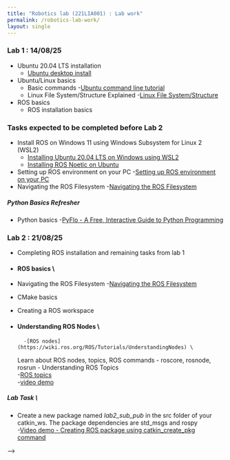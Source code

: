 ```yaml
---
title: "Robotics lab (221LIA001) : Lab work"
permalink: /robotics-lab-work/
layout: single
---
```

### Lab 1 : 14/08/25
- Ubuntu 20.04 LTS installation
    - [Ubuntu desktop install](https://ubuntu.com/tutorials/install-ubuntu-desktop)
- Ubuntu/Linux basics
    - Basic commands
        -[Ubuntu command line tutorial](https://ubuntu.com/tutorials/command-line-for-beginners#1-overview)
    - Linux File System/Structure Explained
        -[Linux File System/Structure](https://youtu.be/HbgzrKJvDRw)
- ROS basics
    - ROS installation basics

### Tasks expected to be completed before Lab 2
- Install ROS on Windows 11 using Windows Subsystem for Linux 2 (WSL2)
    - [Installing Ubuntu 20.04 LTS on Windows using WSL2](https://learn.microsoft.com/en-us/windows/wsl/install-manual)
    - [Installing ROS Noetic on Ubuntu](https://wiki.ros.org/noetic/Installation)
- Setting up ROS environment on your PC
    -[Setting up ROS environment on your PC](https://wiki.ros.org/ROS/Tutorials/InstallingandConfiguringROSEnvironment)
- Navigating the ROS Filesystem
    -[Navigating the ROS Filesystem](https://wiki.ros.org/ROS/Tutorials/NavigatingTheFilesystem) 
##### Python Basics Refresher 
- Python basics
     -[PyFlo - A Free, Interactive Guide to Python Programming](https://pyflo.net/) 

### Lab 2 : 21/08/25
- Completing ROS installation and remaining tasks from lab 1
- #### ROS basics \
- Navigating the ROS Filesystem
    -[Navigating the ROS Filesystem](https://wiki.ros.org/ROS/Tutorials/NavigatingTheFilesystem) 
- CMake basics
- Creating a ROS workspace


- #### Understanding ROS Nodes \ 
        -[ROS nodes](https://wiki.ros.org/ROS/Tutorials/UnderstandingNodes) \
    Learn about ROS nodes, topics, ROS commands - roscore, rosnode, rosrun 
        - Understanding ROS Topics \
        -[ROS topics](https://wiki.ros.org/ROS/Tutorials/UnderstandingTopics) \
        -[video demo](https://youtu.be/rIPmFy_Ax2A?si=WgEjDfC164pchmbd)
##### Lab Task \
- Create a new package named *lab2_sub_pub* in the src folder of your catkin_ws. The package dependencies are std_msgs and rospy \
        -[Video demo - Creating ROS package using catkin_create_pkg command](https://youtu.be/QRJ9mbzWPcY?si=iVz5lwKnvlBRC__Z)

<!-- ### Lab 3 : 14/10/24
- Understanding ROS Nodes \
        -[ROS nodes](https://wiki.ros.org/ROS/Tutorials/UnderstandingNodes) \
    Learn about ROS nodes, topics, ROS commands - roscore, rosnode, rosrun 
        - Understanding ROS Topics \
        -[ROS topics](https://wiki.ros.org/ROS/Tutorials/UnderstandingTopics) \
        -[video demo](https://youtu.be/rIPmFy_Ax2A?si=WgEjDfC164pchmbd)
- Create a new package named *lab3_sub_pub* in the src folder of your catkin_ws. The package dependencies are std_msgs and rospy \
        -[Video demo - Creating ROS package using catkin_create_pkg command](https://youtu.be/QRJ9mbzWPcY?si=iVz5lwKnvlBRC__Z) 
- Simple Publisher and Subscriber \
        -[Simple Publisher and Subscriber](https://wiki.ros.org/ROS/Tutorials/WritingPublisherSubscriber%28python%29) \
        -[Examining the Simple Publisher and Subscriber](https://wiki.ros.org/ROS/Tutorials/ExaminingPublisherSubscriber) \
        -[A ROS publisher node - line by line commented](https://jim79.github.io/ros-simple-publisher) \
        -[A ROS subsriber node line by line commented](https://jim79.github.io/ros-simple-subscriber)

### Preparatory work (To be completed by all students before lab 4)
-  GitHub fundamentals \
        -[GitHub Tutorial - Beginner's Training Guide](https://youtu.be/iv8rSLsi1xo?si=wE-eT0DSa-FoOVH8) \
        -[installing git on Ubuntu 20.04](https://linuxhint.com/git-source-code-management-system/) \
        -[Git Tutorial for Beginners: Command-Line Fundamentals](https://youtu.be/HVsySz-h9r4?si=Mo8WTDtsDALJxIcL)

### Lab 4 : 21/10/24
- Service and Client nodes \
        -[Basics of ROS Service-Client (Video )](https://youtu.be/MVnXfGLQb-c?si=8RsL4O5-2Glr6E8F) \
        -[Simple Service and Client nodes](http://wiki.ros.org/ROS/Tutorials/WritingServiceClient%28python%29) \
        -[Examining the Simple Service and Client](http://wiki.ros.org/ROS/Tutorials/ExaminingServiceClient) \
        -[Changes to be made in CMakeLists.txt and package.xml files of the Service-Client package](http://wiki.ros.org/ROS/Tutorials/CreatingMsgAndSrv) \
        -[Summary of changes to be made to CMakeLists.txt and package.xml](https://jim79.github.io/ros-service-client-cmake-package-modifications) \
        -[ROS Service - Server node (coding) Video tutorial](https://youtu.be/1-5tm4RIK6o) \
        -[ROS Service - Client node (coding) Video tutorial](https://youtu.be/Fp4x8WlLVb8) 

### Lab 5 : 28/10/24
- turtlesim \
        -[Getting Started with Turtlesim](https://wiki.ros.org/turtlesim) \
        -[Understanding ROS using Turtlesim by Prof. Madhur Behl](https://jim79.github.io/assets/ros-turtlesim.pdf) \
        -[Madhur Behl, University of Virginia](https://engineering.virginia.edu/faculty/madhur-behl)\
        -[Tutorials Using Turtlesim](https://wiki.ros.org/turtlesim/Tutorials)  Scroll to the bottom of the page to find the tutorials \
        - Control the turtle with rqt_robot_steering GUI \```rosrun rqt_robot_steering rqt_robot_steering```
- Launch files \
        -[launch files - Chapter from the book 'A Gentle Introduction to ROS'](https://jokane.net/agitr/agitr-small-launch.pdf) [link 2](https://jim79.github.io/assets/launch_files_gentle_intro_ros.pdf) \
        -[Launch multiple nodes using launch file (Video tutorial)](https://youtu.be/kKoPqGDgwMo) 

### Lab 6 : 4/11/24
- URDF \
        -[How do we describe a robot? With URDF!](https://youtu.be/CwdbsvcpOHM?si=PnAr6AdEhopQSnq7) \
        -[Create a visual model of a robot that you can view in Rviz](http://wiki.ros.org/urdf/Tutorials/Building%20a%20Visual%20Robot%20Model%20with%20URDF%20from%20Scratch) 
- Mobile robot URDF \
        -[Creating urdf model of a robot (Video demonstration)](https://youtu.be/-fMxgG1cPDA?si=9V84MQ9Tzgh1Xdjj) \
        -[Adding Physical and Collision Properties to a URDF Model](http://wiki.ros.org/urdf/Tutorials/Adding%20Physical%20and%20Collision%20Properties%20to%20a%20URDF%20Model) \
        -[Using Xacro to Clean Up a URDF File](http://wiki.ros.org/urdf/Tutorials/Using%20Xacro%20to%20Clean%20Up%20a%20URDF%20File) \
        -[ROS mobile robot URDF , Xacros with Meshes(Video demonstration)](https://youtu.be/yXFL5GWdvBE?si=XiqKn2PAhxOZAo6t)

### Lab 7 : 11/11/24
- ROS serial link for Arduino \
        - [Familiarizartion with Arduino](https://docs.arduino.cc/built-in-examples/) \
        - [Configure VS Code for rosserial_arduino](https://jim79.github.io/rosserial-arduino-vscode) \
        - [Hello ROS serial node running on Arduino](https://github.com/jim79/hello-ros-serial)
        - [DC motor interfacing with ROS serial](https://jim79.github.io/dc-motor-interfacing-with-ros-serial) \
    - Experiments to be done : 
    1. Hello ROS serial node running on Arduino
    2. Led blinking and displaying led status on serial terminal

### Lab 8 : 18/11/24
- Lab Viva 
- Gazebo \
    Gazebo is an open-source 3D robotics simulator \
    **Read and understand the _gazebo ros_ documentation in the two links below before you install _gazebo_** \
    -[Which combination of ROS/Gazebo versions to use](https://classic.gazebosim.org/tutorials?tut=ros_wrapper_versions&cat=connect_ros) \
    -[Installing gazebo_ros_pkgs (ROS 1)](https://classic.gazebosim.org/tutorials?tut=ros_installing&cat=connect_ros) 

    -Create a gazebo world for the mobile robot you built in lab 6 \
    [Building a Gazebo world](https://classic.gazebosim.org/tutorials?tut=build_world&cat=build_world) 

    **Navigate your mobile robot (Lab 6 work) in the gazebo world** \
    _To navigate your mobile robot in the gazebo world you may need to install additional controllers and packages (as given below)_ \
    ```sudo apt-get install ros-kinetic-noetic-ros-pkgs ros-noetic-gazebo-ros-control ros-noetic-ros-control ros-noetic-ros-controllers``` \
    **Additional references**: \
    -[Teleop twist keyboard](http://wiki.ros.org/teleop_twist_keyboard) \
    -[Steer drive controller](http://wiki.ros.org/steer_drive_controller)

### Lab 9 : 25/11/24
- Lab Viva 
- MoveIt \
    MoveIt is an open-source robotic manipulation platform that allows you to develop complex manipulation applications using ROS \
    -[A sample Moveit application](https://robotnik.eu/moveit-manipulation-application/) \
    -[MoveIt tutorials](https://docs.ros.org/en/melodic/api/moveit_tutorials/html/index.html) \
    _MoveIt tutorials for Noetic are Not available at this [link](https://ros-planning.github.io/moveit_tutorials/) as on November 25, 2024._ --> -->